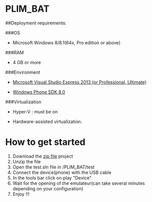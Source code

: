 PLIM_BAT
========	 



##Deployment requirements:

###OS 

* Microsoft Windows 8/8.1(64x, Pro edition or above)

###RAM

* 4 GB or more

###Environment 

* [Microsoft Visual Studio Express 2013 (or Professional, Ultimate)](http://www.visualstudio.com/fr-fr/downloads#d-express-windows-8)

* [Windows Phone SDK 8.0](http://www.microsoft.com/en-us/download/details.aspx?id=35471)

###Virtualization

* Hyper-V : must be on

* Hardware-assisted virtualization.

How to get started
========	

1. Download the [zip file](https://drive.google.com/a/esprit.tn/file/d/0B3QawzzztnydMkt4VXdhaWlfYlE/view?usp=sharing) project
2. Unzip the file
3. Open the test.sln file in /PLIM_BAT/test
4. Connect the device(phone) with the USB cable
5. In the tools bar click on play "Device"
6. Wait for the opening of the emulateur(can take several minutes depending on your configuration)
7. Enjoy !!!
